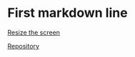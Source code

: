 First markdown line
====================

[Resize the screen](./screenshots/image.png "Working with Responsive Websites")

[Repository](https://github.com/jyotika-dev/fullstack-integraminds/tree/main)

